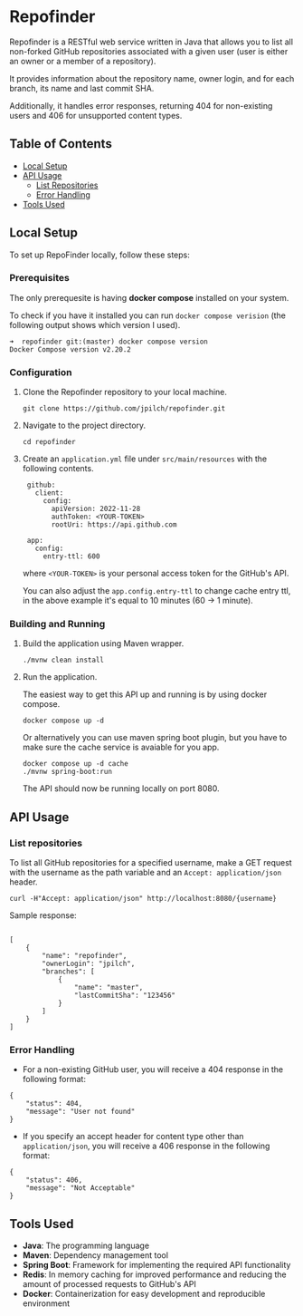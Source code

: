 # Repofinder
Repofinder is a RESTful web service written in Java that allows you to list all non-forked GitHub repositories associated with a given user (user is either an owner or a member of a repository). 

It provides information about the repository name, owner login, and for each branch, its name and last commit SHA.

Additionally, it handles error responses, returning 404 for non-existing users and 406 for unsupported content types.

## Table of Contents

- [Local Setup](#local-setup)
- [API Usage](#api-usage)
  - [List Repositories](#list-repositories)
  - [Error Handling](#error-handling)
- [Tools Used](#tools-used)

## Local Setup

To set up RepoFinder locally, follow these steps:

### Prerequisites

  The only prerequesite is having **docker compose** installed on your system.
  
  To check if you have it installed you can run `docker compose verision` (the following output shows which version I used).
  ```shell
  ➜  repofinder git:(master) docker compose version  
  Docker Compose version v2.20.2
  ```

### Configuration

1. Clone the Repofinder repository to your local machine.

   ```shell
   git clone https://github.com/jpilch/repofinder.git

2. Navigate to the project directory.

   ```shell
   cd repofinder

3. Create an `application.yml` file under `src/main/resources` with the following contents.
   ```
    github:
      client:
        config:
          apiVersion: 2022-11-28
          authToken: <YOUR-TOKEN>
          rootUri: https://api.github.com
  
    app:
      config:
        entry-ttl: 600
   ```
    where `<YOUR-TOKEN>` is your personal access token for the GitHub's API.

   You can also adjust the `app.config.entry-ttl` to change cache entry ttl, in the above example it's equal to 10 minutes (60 -> 1 minute).

### Building and Running

1. Build the application using Maven wrapper.

   ```shell
   ./mvnw clean install
   ```
2. Run the application.

    The easiest way to get this API up and running is by using docker compose.
    
    ```
    docker compose up -d
    ```
    
    Or alternatively you can use maven spring boot plugin, but you have to make sure the cache service is avaiable for you app.
    
    ```
    docker compose up -d cache
    ./mvnw spring-boot:run
    ```

   The API should now be running locally on port 8080.

## API Usage

### List repositories

To list all GitHub repositories for a specified username, make a GET request with the username as the path variable and an `Accept: application/json` header.

```
curl -H"Accept: application/json" http://localhost:8080/{username}
```

Sample response:

```

[
    {
        "name": "repofinder",
        "ownerLogin": "jpilch",
        "branches": [
            {
                "name": "master",
                "lastCommitSha": "123456"
            }
        ]
    }
]
```

### Error Handling

- For a non-existing GitHub user, you will receive a 404 response in the following format:

```
{
    "status": 404,
    "message": "User not found"
}
```

- If you specify an accept header for content type other than `application/json`, you will receive a 406 response in the following format:
```
{
    "status": 406,
    "message": "Not Acceptable"
}
```

## Tools Used

- **Java**: The programming language
- **Maven**: Dependency management tool
- **Spring Boot**: Framework for implementing the required API functionality
- **Redis**: In memory caching for improved performance and reducing the amount of processed requests to GitHub's API
- **Docker**: Containerization for easy development and reproducible environment



